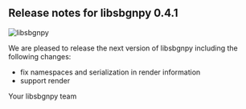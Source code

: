 ## Release notes for libsbgnpy 0.4.1
![libsbgnpy](https://github.com/matthiaskoenig/libsbgnpy/raw/develop/docs/images/libsbgnpy.png)

We are pleased to release the next version of libsbgnpy including the
following changes:

- fix namespaces and serialization in render information
- support render

Your libsbgnpy team
